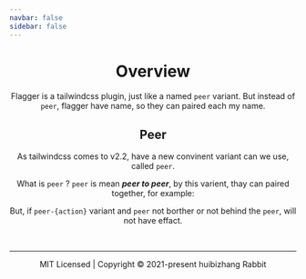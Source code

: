 ```yaml
---
navbar: false
sidebar: false
---
```


<script>
  import Header from './components/Header.vue'
  import ThirdCutSwitch from './components/ThirdCutSwitch.vue'
  import Bowser from './components/Bowser.vue'
  import ExampleCode from './components/ExampleCode.vue'

  export default {
    components: {
      Bowser, Header, ThirdCutSwitch,ExampleCode
    }
  }
</script>

<Header />

# Overview
Flagger is a tailwindcss plugin, just like a named `peer` variant. But instead of `peer`, flagger have name, so they can paired each my name.

## Peer
As tailwindcss comes to v2.2, have a new convinent variant can we use, called `peer`.

What is `peer` ? `peer` is mean ***peer to peer***, by this varient, thay can paired together, for example:

<ExampleCode>
<template v-slot:example>
  <div class="flex justify-between items-center">
    <div class="bg-green-400 hover:bg-green-300 p-3 rounded-md peer transition-all">
      I have <code>peer</code><br>
      hover me !
    </div>
    <div class="p-3 peer-hover:bg-blue-300 rounded-md transition-all">
      I have <code>peer-hover:</code>
    </div>
  </div>
</template>
<template v-slot:code>

```html
<div class="peer ...">
  I have `peer`<br>
  hover me !
</div>

<!-- 
  behind `peer`,if they are borthers,
  they can pair
-->
<div class="peer-hover:bg-blue-300 ...">
  I have `peer-hover:`
</div>
```
</template>
</ExampleCode>

But, if `peer-{action}` variant and `peer` not borther or not behind the `peer`, will not have effact.

<ExampleCode>
<template v-slot:example>
  <div class="flex justify-between items-center">
    <div class="p-3">
      I have<br><code>peer-hover:</code>
    </div>
    <div class="bg-green-400 hover:bg-green-300 p-3 rounded-md peer transition-all">
      I have <code>peer</code><br>
      hover me !
    </div>
    <div>
      <div class="p-3 peer-hover:bg-blue-300 rounded-md transition-all">
        I have<br><code>peer-hover:</code><br>
        too
      </div>
    </div>
  </div>
</template>
<template v-slot:code>

```html
<!-- no effact, because not behind `peer` -->
<div class="peer-hover:bg-red-300 ...">
  I have `peer-hover:`
</div>

<div class="peer ...">
  I have `peer`<br>
  hover me !
</div>

<div>
  <!-- behind `peer`, but not borther -->
  <div class="peer-hover:bg-blue-300 ...">
    I have `peer-hover:` too
  </div>
</div>
```
</template>
</ExampleCode>

<div class="w-full text-center mt-8 py-10 bg-gray-300 rounded-t-xl">
  <ThirdCutSwitch 
    name="example1"
  />
</div>


<br>

<Bowser />

<footer class="mt-20 p-4 pt-0 text-gray-500 text-sm text-center">
  <hr class="block mb-8" />
  MIT Licensed | Copyright © 2021-present huibizhang Rabbit
</footer>